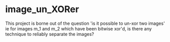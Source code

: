 # image_un_XORer

This project is borne out of the question 'is it possible to un-xor two images'
ie for images m_1 and m_2 which have been bitwise xor'd, is there any technique to reliably separate the images?
